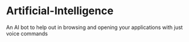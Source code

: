 # Artificial-Intelligence
An AI bot to help out in browsing and opening your applications with just voice commands
